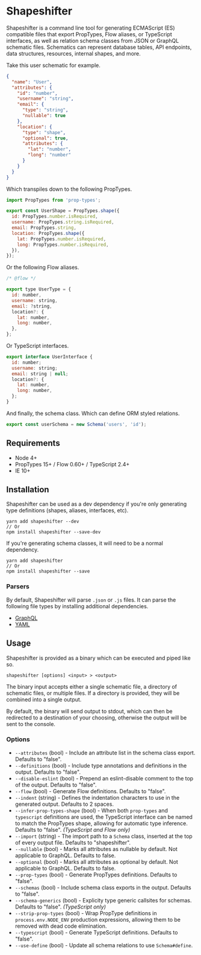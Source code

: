 # Shapeshifter

Shapeshifter is a command line tool for generating ECMAScript (ES) compatible files that export
PropTypes, Flow aliases, or TypeScript interfaces, as well as relation schema classes from JSON or
GraphQL schematic files. Schematics can represent database tables, API endpoints, data structures,
resources, internal shapes, and more.

Take this user schematic for example.

```json
{
  "name": "User",
  "attributes": {
    "id": "number",
    "username": "string",
    "email": {
      "type": "string",
      "nullable": true
    },
    "location": {
      "type": "shape",
      "optional": true,
      "attributes": {
        "lat": "number",
        "long": "number"
      }
    }
  }
}
```

Which transpiles down to the following PropTypes.

```javascript
import PropTypes from 'prop-types';

export const UserShape = PropTypes.shape({
  id: PropTypes.number.isRequired,
  username: PropTypes.string.isRequired,
  email: PropTypes.string,
  location: PropTypes.shape({
    lat: PropTypes.number.isRequired,
    long: PropTypes.number.isRequired,
  }),
});
```

Or the following Flow aliases.

```javascript
/* @flow */

export type UserType = {
  id: number,
  username: string,
  email: ?string,
  location?: {
    lat: number,
    long: number,
  },
};
```

Or TypeScript interfaces.

```javascript
export interface UserInterface {
  id: number;
  username: string;
  email: string | null;
  location?: {
    lat: number,
    long: number,
  };
}
```

And finally, the schema class. Which can define ORM styled relations.

```javascript
export const userSchema = new Schema('users', 'id');
```

## Requirements

- Node 4+
- PropTypes 15+ / Flow 0.60+ / TypeScript 2.4+
- IE 10+

## Installation

Shapeshifter can be used as a dev dependency if you're only generating type definitions (shapes,
aliases, interfaces, etc).

```
yarn add shapeshifter --dev
// Or
npm install shapeshifter --save-dev
```

If you're generating schema classes, it will need to be a normal dependency.

```
yarn add shapeshifter
// Or
npm install shapeshifter --save
```

### Parsers

By default, Shapeshifter will parse `.json` or `.js` files. It can parse the following file types by
installing additional dependencies.

- [GraphQL](https://github.com/milesj/shapeshifter/tree/master/packages/parser-graphql)
- [YAML](https://github.com/milesj/shapeshifter/tree/master/packages/parser-yaml)

## Usage

Shapeshifter is provided as a binary which can be executed and piped like so.

```
shapeshifter [options] <input> > <output>
```

The binary input accepts either a single schematic file, a directory of schematic files, or multiple
files. If a directory is provided, they will be combined into a single output.

By default, the binary will send output to stdout, which can then be redirected to a destination of
your choosing, otherwise the output will be sent to the console.

### Options

- `--attributes` (bool) - Include an attribute list in the schema class export. Defaults to "false".
- `--definitions` (bool) - Include type annotations and definitions in the output. Defaults to
  "false".
- `--disable-eslint` (bool) - Prepend an eslint-disable comment to the top of the output. Defaults
  to "false".
- `--flow` (bool) - Generate Flow definitions. Defaults to "false".
- `--indent` (string) - Defines the indentation characters to use in the generated output. Defaults
  to 2 spaces.
- `--infer-prop-types-shape` (bool) - When both `prop-types` and `typescript` definitions are used,
  the TypeScript interface can be named to match the PropTypes shape, allowing for automatic type
  inference. Defaults to "false". _(TypeScript and Flow only)_
- `--import` (string) - The import path to a `Schema` class, inserted at the top of every output
  file. Defaults to "shapeshifter".
- `--nullable` (bool) - Marks all attributes as nullable by default. Not applicable to GraphQL.
  Defaults to false.
- `--optional` (bool) - Marks all attributes as optional by default. Not applicable to GraphQL.
  Defaults to false.
- `--prop-types` (bool) - Generate PropTypes definitions. Defaults to "false".
- `--schemas` (bool) - Include schema class exports in the output. Defaults to "false".
- `--schema-generics` (bool) - Explicity type generic callsites for schemas. Defaults to "false".
  _(TypeScript only)_
- `--strip-prop-types` (bool) - Wrap PropType definitions in `process.env.NODE_ENV` production
  expressions, allowing them to be removed with dead code elimination.
- `--typescript` (bool) - Generate TypeScript definitions. Defaults to "false".
- `--use-define` (bool) - Update all schema relations to use `Schema#define`.
